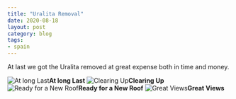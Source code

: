```yaml
---
title: "Uralita Removal"
date: 2020-08-18
layout: post
category: blog
tags:
- spain
---
```


At last we got the Uralita removed at great expense both in time and money.
<!--more-->


 ![At long Last](/images/2020/2020-08-18-uralita-removal-1.jpg)**At long Last**
 ![Clearing Up](/images/2020/2020-08-18-uralita-removal-2.jpg)**Clearing Up**
 ![Ready for a New Roof](/images/2020/2020-08-18-uralita-removal-3.jpg)**Ready for a New Roof**
 ![Great Views](/images/2020/2020-08-18-uralita-removal-4.jpg)**Great Views**

